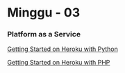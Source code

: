 # Minggu - 03

### Platform as a Service

[Getting Started on Heroku with Python]()

[Getting Started on Heroku with PHP]()
